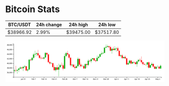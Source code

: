 # Bitcoin Stats

BTC/USDT|24h change|24h high|24h low|
|---|---|---|---|
|$38966.92|2.99%|$39475.00|$37517.80|

<img src="./chart.svg">
